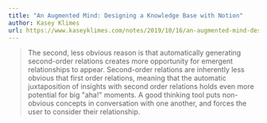 ```yaml
---
title: "An Augmented Mind: Designing a Knowledge Base with Notion"
author: Kasey Klimes
url: https://www.kaseyklimes.com/notes/2019/10/16/an-augmented-mind-designing-a-personal-knowledge-base-with-notion
---
```


> The second, less obvious reason is that automatically generating second-order relations creates more opportunity for emergent relationships to appear. Second-order relations are inherently less obvious that first order relations, meaning that the automatic juxtaposition of insights with second order relations holds even more potential for big "aha!" moments. A good thinking tool puts non-obvious concepts in conversation with one another, and forces the user to consider their relationship.



